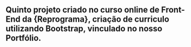 ## Quinto projeto criado no curso online de Front-End da {Reprograma}, criação de curriculo utilizando Bootstrap, vinculado no nosso Portfólio.